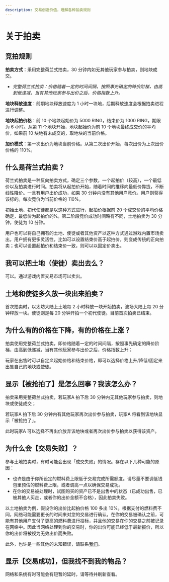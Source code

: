 ```yaml
---
description: 交易创造价值，理解各种拍卖规则
---
```


# 关于拍卖

## 竞拍规则

**拍卖方式**：采用完整荷兰式拍卖，30 分钟内如无其他玩家参与拍卖，则地块成交。

* *完整荷兰式拍卖：价格随着一定的时间间隔，按照事先确定的降价阶梯，由高到低递减，当有其他玩家参与出价之后，价格指数上升。*

**地块释放速度**：前期地块释放速度为 1 小时一块地，后期释放速度会根据拍卖进程进行调整。

**地块起拍价格**：前 10 个地块起始价为 5000 RING，结束价为 1000 RING，期限为 6 小时。从第 11 个地块开始，地块起始价为前 10 个地块最终成交价的平均价，如果前 10 块地有未成交的，取地块的当前价格。

**加价模式**：第一次出价为地块当前价格。从第二次出价开始，每次出价为上次出价价格的 110%。

## 什么是荷兰式拍卖？

荷兰式拍卖是一种反向拍卖方式，确定三个参数，一个起拍价（较高），一个最低价以及拍卖进行时间。拍卖将从起拍价开始，随着时间的推移向最低价靠拢，不断线性降价。一旦有用户出价成功，如果 30 分钟内没有其他用户竞价。用户则获得该标的。每次竞价为当前价格的 110%。

初始土地、初代使徒都是以这种方式进行，起拍价根据前 20 个成交价的平均价格确定，最低价为起拍价的⅕。第二阶段竞价成功时间略有不同，土地拍卖为 30 分钟，使徒为 10 分钟。

用户也可以将自己拥有的土地、使徒或者其他资产以这种方式通过游戏内置市场卖出，用户拥有更多灵活性，比如可以设置结束价高于起拍价，则变成传统的正向拍卖；也可以设置起拍价和结束价一致，则可以以固定价卖出。

## 我可以把土地（使徒）卖出去么？

可以。通过游戏内置交易市场可以卖出。

## 土地和使徒多久放一块出来拍卖？

首次拍卖时，以太坊大陆上土地每 2 小时释放一块开始拍卖，波场大陆上每 20 分钟释放一块。使徒则是每 20 分钟开拍一个初代使徒。目前首次拍卖已结束。

## 为什么有的价格在下降，有的价格在上涨？

拍卖使用完整荷兰式拍卖，即价格随着一定的时间间隔，按照事先确定的降价阶梯，由高到低递减，当有其他玩家参与出价之后，价格指数上升；

玩家在出售时可以自定义起始价格和结束价格，即可以选择价格上升/降低/固定来出售自己的地块或使徒。

## 显示【被抢拍了】是怎么回事？我该怎么办？

拍卖采用完整荷兰式拍卖，若玩家A 拍下后 30 分钟内无其他玩家参与拍卖，则地块或使徒成交；

若玩家A 拍下后 30 分钟内有其他玩家再次出价参与拍卖，玩家A 将看到该地块显示「被抢拍了」。

此时玩家A 可以选择不再出价放弃该地块或者再次出价参与拍卖以获得该资产。

## 为什么会【交易失败】？

参与土地拍卖时，有时可能会出现「成交失败」的情况。存在以下几种可能的原因：

* 也许是由于你所设定的燃料费上限低于交易完成所需额度。请尽量不要调低钱包里预估的燃料费上限，或者调高一点以确保交易成功。
* 在你的交易被处理时，试图购买的资产已不是出售中的状态（已成功出售，已被其他人买走，或者你的出价金额不合格），因此拍卖失败。

以土地拍卖为例，假设你的出价比起拍价格 100 多出 10%。根据支付的燃料费不同，网络可能需要更长的时间来对您的交易进行确认。在你的交易被确认之前，可能有其他用户支付了更高的燃料费进行投标，并且他的交易在你的交易之前被记录在网络中。因此当网络处理到你的交易时，你的出价可能已经低于最新报价，所以你的出价将被视为无效出价而失败。

此外，也许是一些其他的未知错误，请联系[我们](/overview/feedback-and-support.md)。

## 显示【交易成功】，但我找不到我的物品？

网络和系统有时可能会有短暂的延时，请等待并刷新查看。

